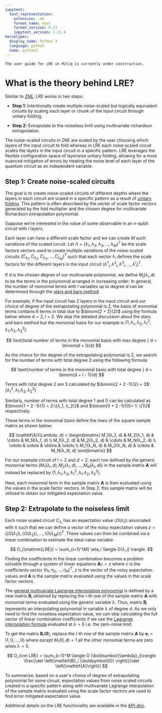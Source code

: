```yaml
---
jupytext:
  text_representation:
    extension: .md
    format_name: myst
    format_version: 0.13
    jupytext_version: 1.11.4
kernelspec:
  display_name: Python 3
  language: python
  name: python3
---
```



```{warning}
The user guide for LRE in Mitiq is currently under construction.
```

# What is the theory behind LRE?

Similar to [ZNE](zne.md), LRE works in two steps:

- **Step 1:** Intentionally create multiple noise-scaled but logically equivalent circuits by scaling each layer or chunk of the input circuit through unitary folding.

- **Step 2:** Extrapolate to the noiseless limit using multivariate richardson extrapolation.

The noise-scaled circuits in ZNE are scaled by the user choosing which layers of the input circuit to fold whereas in LRE
each noise scaled circuit scales the layers in the input circuit in a specific pattern. LRE leverages the flexible configuration space of layerwise unitary folding,
allowing for a more nuanced mitigation of errors by treating the noise level of each layer of
the quantum circuit as an independent variable.

## Step 1: Create noise-scaled circuits

The goal is to create noise-scaled circuits of different depths where the layers in each circuit are scaled in
a specific pattern as a result of [unitary folding](zne-5-theory.md). This pattern is often described by the vector of scale factor vectors generated by the fold multiplier and the chosen degree for multivariate Richardson extrapolation polynomial.

Suppose we're interested in the value of some observable in an $n$-qubit circuit with $l$ layers.

Each layer can have a different scale factor and we can create $M$ such variations of the scaled circuit. Let
$\Lambda = (λ_1, λ_2, λ_3, \ldots, λ_M)^T$ be the scale factors vectors used to create multiple variations of the
noise-scaled circuits $(C_{λ_1}, C_{λ_2}, C_{λ_3}, \ldots, C_{λ_M})^T$ such that each vector $λ_i$ defines the scale
factors for the different layers in the input circuit $({λ^1}_i, {λ^2}_i, {λ^3}_i, \ldots, {λ^l}_i)^T$.

If $d$ is the chosen degree of our multivariate polynomial, we define $M_j(λ_i, d)$ to be the terms in the polynomial
arranged in increasing order. In general, the number of monomial terms with $l$ variables up to degree $d$ can be determined
through the [stars and bars method](https://en.wikipedia.org/wiki/Stars_and_bars_%28combinatorics%29).

For example, if the input circuit has 2 layers in the input circuit and our choice of degree of the extrapolating polynomial is 2, the basis of monomial terms contains 6 terms in total due to $\binom{2 + 2}{2}$ using the formula below where $d=2, l=2$. We skip the detailed discussion about the stars and bars method but the monomial basis for our example is $\{1, λ_1, λ_2, {λ_1}^2, λ_1 . λ_2, {λ_2}^2 \}$.

$$
\text{total number of terms in the monomial basis with max degree } d = \binom{d + l}{d}
$$

As the choice for the degree of the extrapolating polynomial is 2, we search for the number of terms with total degree 2 using the following formula:

$$
\text{number of terms in the monomial basis with total degree } d = \binom{d + l - 1}{d}
$$

Terms with total degree 2 are 3 calculated by $\binom{2 + 2 -1}{2} = 3$: $\{{λ_1}^2, λ_1 . λ_2, {λ_2}^2 \}$

Similarly, number of terms with total degree 1 and 0 can be calculated as $\binom{1 + 2 -1}{1} = 2:\{λ_1, λ_2\}$ and $\binom{0 + 2 -1}{0}= 1: \{1\}$ respectively. 

These terms in the monomial basis define the rows of the square sample matrix as shown below:

$$
\mathbf{A}(\Lambda, d) = 
\begin{bmatrix}
    M_1(λ_1, d) & M_2(λ_1, d) & \cdots & M_N(λ_1, d) \\
    M_1(λ_2, d) & M_2(λ_2, d) & \cdots & M_N(λ_2, d) \\
    \vdots & \vdots & \ddots & \vdots \\
    M_1(λ_N, d) & M_2(λ_N, d) & \cdots & M_N(λ_N, d)
\end{bmatrix}
$$

For our example circuit of $l=2$ and $d=2$, each row defined by the generic monomial terms $\{M_1(λ_i, d), M_2(λ_i, d), \ldots, M_N(λ_i, d)\}$ in the sample matrix $\mathbf{A}$ will instead be replaced by $\{1, λ_1, λ_2, {λ_1}^2, λ_1 . λ_2, {λ_2}^2 \}$.

Here, each monomial term in the sample matrix $\mathbf{A}$ is then evaluated using the values in the scale factor vectors. In Step 2, this sample matrix will be utilized to obtain our mitigated expectation value.

## Step 2: Extrapolate to the noiseless limit

Each noise scaled circuit $C_{λ_i}$ has an expectation value $\langle O(λ_i) \rangle$ associated with it such that we can define a vector of the noisy expectation values $z = (\langle O(λ_1) \rangle, \langle O(λ_2) \rangle, \ldots, \langle O(λ_M)\rangle)^T$.
These values can then be combined via a linear combination to estimate the ideal value $variable$.

$$
O_{\mathrm{LRE}} = \sum_{i=1}^{M} \eta_i \langle O(λ_i) \rangle.
$$

Finding the coefficients in the linear combination becomes a problem solvable through a system of linear equations $\mathbf{A} c = z$ where $c$ is the coefficients vector $(\eta_1, \eta_2, \ldots, \eta_N)^T$, $z$ is the vector of the noisy expectation values and $\mathbf{A}$ is the sample matrix evaluated using the values in the scale factor vectors.

The [general multivariate Lagrange interpolation polynomial](https://www.siam.org/media/wkvnvame/a_simple_expression_for_multivariate.pdf) is defined by a new matrix $\mathbf{B}_i$ obtained by replacing the $i$-th row of the sample matrix $\mathbf{A}$ with monomial terms evaluated using the generic variable λ. Thus, matrix $\mathbf{B}_i$ represents an interpolating polynomial in variable λ of degree $d$. As we only need to find the noiseless expectation value, we can skip calculating the full vector of linear combination coefficients if we use the [Lagrange interpolation formula](https://files.eric.ed.gov/fulltext/EJ1231189.pdf) evaluated at $λ = 0$ i.e. the zero-noise limit.

To get the matrix $\mathbf{B}_i(\mathbf{0})$, replace the $i$-th row of the sample matrix $\mathbf{A}$ by $\mathbf{e}_i=(1, 0, \ldots, 0)$ where except $M_1(0, d) = 1$ all the other monomial terms are zero when $λ=0$.

$$
O_{\rm LRE} = \sum_{i=1}^M \langle O (\boldsymbol{\lambda}_i)\rangle  \frac{\det \left(\mathbf{B}_i (\boldsymbol{0}) \right)}{\det \left(\mathbf{A}\right)}
$$

To summarize, based on a user's choice of degree of extrapolating polynomial for some circuit, expectation values from noise scaled circuits created in a specific pattern along with multivariate Lagrange interpolation of the sample matrix evaluated using the scale factor vectors are used to find error mitigated expectation value. 

Additional details on the LRE functionality are available in the [API-doc](https://mitiq.readthedocs.io/en/stable/apidoc.html#module-mitiq.lre.multivariate_scaling.layerwise_folding).

